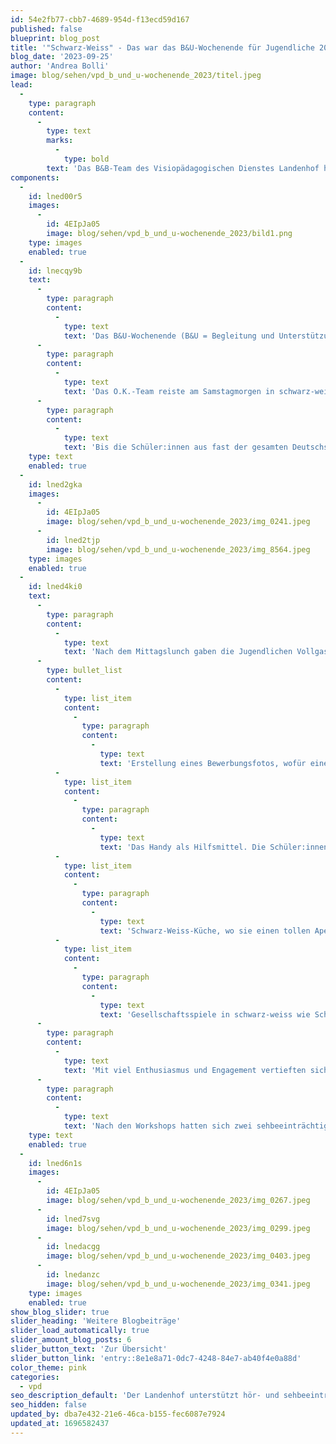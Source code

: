 ```yaml
---
id: 54e2fb77-cbb7-4689-954d-f13ecd59d167
published: false
blueprint: blog_post
title: '"Schwarz-Weiss" - Das war das B&U-Wochenende für Jugendliche 2023'
blog_date: '2023-09-25'
author: 'Andrea Bolli'
image: blog/sehen/vpd_b_und_u-wochenende_2023/titel.jpeg
lead:
  -
    type: paragraph
    content:
      -
        type: text
        marks:
          -
            type: bold
        text: 'Das B&B-Team des Visiopädagogischen Dienstes Landenhof hat zusammen mit dem Zentrum für Kinder mit Sinnes- und Körperbeeinträchtigung ZKSK ein Wochenende (23./24. September 2023) für sehbeeinträchtigte Jugendliche organisiert.'
components:
  -
    id: lned00r5
    images:
      -
        id: 4EIpJa05
        image: blog/sehen/vpd_b_und_u-wochenende_2023/bild1.png
    type: images
    enabled: true
  -
    id: lnecqy9b
    text:
      -
        type: paragraph
        content:
          -
            type: text
            text: 'Das B&U-Wochenende (B&U = Begleitung und Unterstützung) in Aarburg in der Villa Jugend war dieses Jahr für die älteren sehbeeinträchtigten Jugendlichen der Oberstufe bestimmt. Das Motto war «Schwarz-Weiss».'
      -
        type: paragraph
        content:
          -
            type: text
            text: 'Das O.K.-Team reiste am Samstagmorgen in schwarz-weisser Kleidung an. Es bestand aus den B&U-Lehrer:innen der Kantone Aargau und Solothurn.'
      -
        type: paragraph
        content:
          -
            type: text
            text: 'Bis die Schüler:innen aus fast der gesamten Deutschschweiz mit den weiteren B&U-Lehrer:innen anreisten, wurde in der Küche schon fleissig fürs Nachtessen vorbereitet.'
    type: text
    enabled: true
  -
    id: lned2gka
    images:
      -
        id: 4EIpJa05
        image: blog/sehen/vpd_b_und_u-wochenende_2023/img_0241.jpeg
      -
        id: lned2tjp
        image: blog/sehen/vpd_b_und_u-wochenende_2023/img_8564.jpeg
    type: images
    enabled: true
  -
    id: lned4ki0
    text:
      -
        type: paragraph
        content:
          -
            type: text
            text: 'Nach dem Mittagslunch gaben die Jugendlichen Vollgas und starteten aus Eigeninitiative ein Konzert, welches eine tolle Stimmung im Lagerhaus verbreitete. Bald darauf starteten für die Schüler:innen die vier Workshops:'
      -
        type: bullet_list
        content:
          -
            type: list_item
            content:
              -
                type: paragraph
                content:
                  -
                    type: text
                    text: 'Erstellung eines Bewerbungsfotos, wofür eine Fotografin extra anreiste, damit die Fotos auch top wurden.'
          -
            type: list_item
            content:
              -
                type: paragraph
                content:
                  -
                    type: text
                    text: 'Das Handy als Hilfsmittel. Die Schüler:innen lernten, wie sie das Display für ihre visuellen Bedürfnisse anpassen und für weitere Unterstützung einsetzen können.'
          -
            type: list_item
            content:
              -
                type: paragraph
                content:
                  -
                    type: text
                    text: 'Schwarz-Weiss-Küche, wo sie einen tollen Apéro vorbereiteten.'
          -
            type: list_item
            content:
              -
                type: paragraph
                content:
                  -
                    type: text
                    text: 'Gesellschaftsspiele in schwarz-weiss wie Schach oder Abalone u.a.'
      -
        type: paragraph
        content:
          -
            type: text
            text: 'Mit viel Enthusiasmus und Engagement vertieften sich die Jugendlichen in die Workshops. Beim Zvieri wurde einander viel erzählt und es wurde viel gelacht.'
      -
        type: paragraph
        content:
          -
            type: text
            text: 'Nach den Workshops hatten sich zwei sehbeeinträchtigte junge Erwachsene eingefunden, die sich für ein Interview und Fragen zum schulischen Werdegang und zum Berufswahlprozess, sowie zum Berufswahleinstieg zur Verfügung stellten. Das Interesse der Jugendlichen war gross und sie konnten wertvolle Informationen und Tipps entgegennehmen.'
    type: text
    enabled: true
  -
    id: lned6n1s
    images:
      -
        id: 4EIpJa05
        image: blog/sehen/vpd_b_und_u-wochenende_2023/img_0267.jpeg
      -
        id: lned7svg
        image: blog/sehen/vpd_b_und_u-wochenende_2023/img_0299.jpeg
      -
        id: lnedacgg
        image: blog/sehen/vpd_b_und_u-wochenende_2023/img_0403.jpeg
      -
        id: lnedanzc
        image: blog/sehen/vpd_b_und_u-wochenende_2023/img_0341.jpeg
    type: images
    enabled: true
show_blog_slider: true
slider_heading: 'Weitere Blogbeiträge'
slider_load_automatically: true
slider_amount_blog_posts: 6
slider_button_text: 'Zur Übersicht'
slider_button_link: 'entry::8e1e8a71-0dc7-4248-84e7-ab40f4e0a88d'
color_theme: pink
categories:
  - vpd
seo_description_default: 'Der Landenhof unterstützt hör- und sehbeeinträchtigte Kinder & Jugendliche in ihrem selbstbestimmten Leben durch Förderung ihrer Fähigkeiten & Entwicklung'
seo_hidden: false
updated_by: dba7e432-21e6-46ca-b155-fec6087e7924
updated_at: 1696582437
---
```

